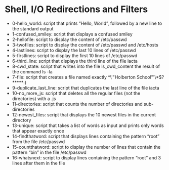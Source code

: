 # Shell, I/O Redirections and Filters
* 0-hello_world: script that prints “Hello, World”, followed by a new line to the standard output
* 1-confused_smiley: script that displays a confused smiley
* 2-hellofile: script to display the content of /etc/passwd
* 3-twofiles: script to display the content of /etc/passwd and /etc/hosts
* 4-lastlines: script to display the last 10 lines of /etc/passwd
* 5-firstlines: script to display the first 10 lines of /etc/passwd
* 6-third_line: script that displays the third line of the file iacta
* 8-cwd_state: script that writes into the file ls_cwd_content the result of the command ls -la
* 7-file: script that creates a file named exactly \*\\'"Holberton School"\'\\*$\?\*\*\*\*\*:)
* 9-duplicate_last_line: script that duplicates the last line of the file iacta
* 10-no_more_js: script that deletes all the regular files (not the directories) with a .js
* 11-directories: script that counts the number of directories and sub-directories
* 12-newest_files: script that displays the 10 newest files in the current directory
* 13-unique: script that takes a list of words as input and prints only words that appear exactly once
* 14-findthatword: script that displays lines containing the pattern “root” from the file /etc/passwd
* 15-countthatword: script to display the number of lines that contain the pattern “bin” in the file /etc/passwd
* 16-whatsnext: script to display lines containing the pattern “root” and 3 lines after them in the file
